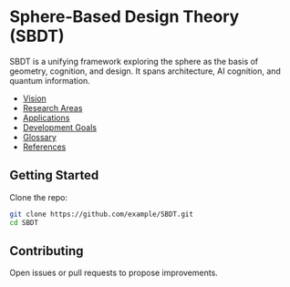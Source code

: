 # Sphere-Based Design Theory (SBDT)

SBDT is a unifying framework exploring the sphere as the basis of geometry, cognition, and design. It spans architecture, AI cognition, and quantum information.

- [Vision](docs/vision.md)
- [Research Areas](docs/research.md)
- [Applications](docs/applications.md)
- [Development Goals](docs/development.md)
- [Glossary](docs/glossary.md)
- [References](docs/references.md)

## Getting Started
Clone the repo:
```bash
git clone https://github.com/example/SBDT.git
cd SBDT
```

## Contributing
Open issues or pull requests to propose improvements.
